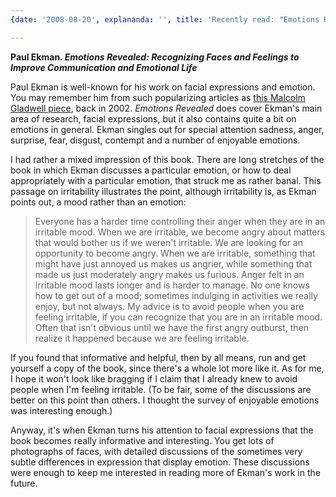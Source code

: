 ```yaml
---
{date: '2008-08-20', explananda: '', title: 'Recently read: "Emotions Revealed"'}

---
```

<strong>Paul Ekman.  <em>Emotions Revealed: Recognizing Faces and Feelings to Improve Communication and Emotional Life</em></strong>

Paul Ekman is well-known for his work on facial expressions and emotion.  You may remember him from such popularizing articles as <a href="http://www.gladwell.com/2002/2002_08_05_a_face.htm">this Malcolm Gladwell piece</a>, back in 2002.  <em>Emotions Revealed</em> does cover Ekman's main area of research, facial expressions, but it also contains quite a bit on emotions in general.  Ekman singles out for special attention sadness, anger, surprise, fear, disgust, contempt and a number of enjoyable emotions.  

I had rather a mixed impression of this book.  There are long stretches of the book in which Ekman discusses a particular emotion, or how to deal appropriately with a particular emotion, that struck me as rather banal.  This passage on irritability illustrates the point, although irritability is, as Ekman points out, a mood rather than an emotion: 
<blockquote>
Everyone has a harder time controlling their anger when they are in an irritable mood.  When we are irritable, we become angry about matters that would bother us if we weren't irritable.  We are looking for an opportunity to become angry.  When we are irritable, something that might have just annoyed us makes us angrier, while something that made us just moderately angry makes us furious.  Anger felt in an irritable mood lasts longer and is harder to manage.  No one knows how to get out of a mood; sometimes indulging in activities we really enjoy, but not always.  My advice is to avoid people when you are feeling irritable, if you can recognize that you are in an irritable mood.  Often that isn't obvious until we have the first angry outburst, then realize it happened because we are feeling irritable.</blockquote>
If you found that informative and helpful, then by all means, run and get yourself a copy of the book, since there's a whole lot more like it.  As for me, I hope it won't look like bragging if I claim that I already knew to avoid people when I'm feeling irritable.  (To be fair, some of the discussions are better on this point than others.  I thought the survey of enjoyable emotions was interesting enough.)

Anyway, it's when Ekman turns his attention to facial expressions that the book becomes really informative and interesting.  You get lots of photographs of faces, with detailed discussions of the sometimes very subtle differences in expression that display emotion.  These discussions were enough to keep me interested in reading more of Ekman's work in the future.
